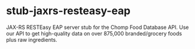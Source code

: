 # stub-jaxrs-resteasy-eap
JAX-RS RESTEasy EAP server stub for the Chomp Food Database API. Use our API to get high-quality data on over 875,000 branded/grocery foods plus raw ingredients.
